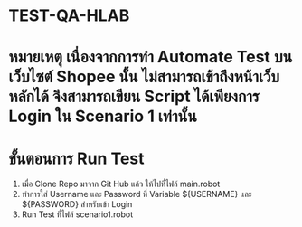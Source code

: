 # TEST-QA-HLAB
# หมายเหตุ เนื่องจากการทำ Automate Test บนเว็บไซต์ Shopee นั้น ไม่สามารถเข้าถึงหน้าเว็บหลักได้ จึงสามารถเขียน Script ได้เพียงการ Login ใน Scenario 1 เท่านั้น

# ขั้นตอนการ Run Test
1. เมื่อ Clone Repo มาจาก Git Hub แล้ว ให้ไปที่ไฟล์ main.robot
2. ทำการใส่ Username และ Password ที่ Variable ${USERNAME} และ ${PASSWORD} สำหรับเข้า Login 
3. Run Test ที่ไฟล์ scenario1.robot



